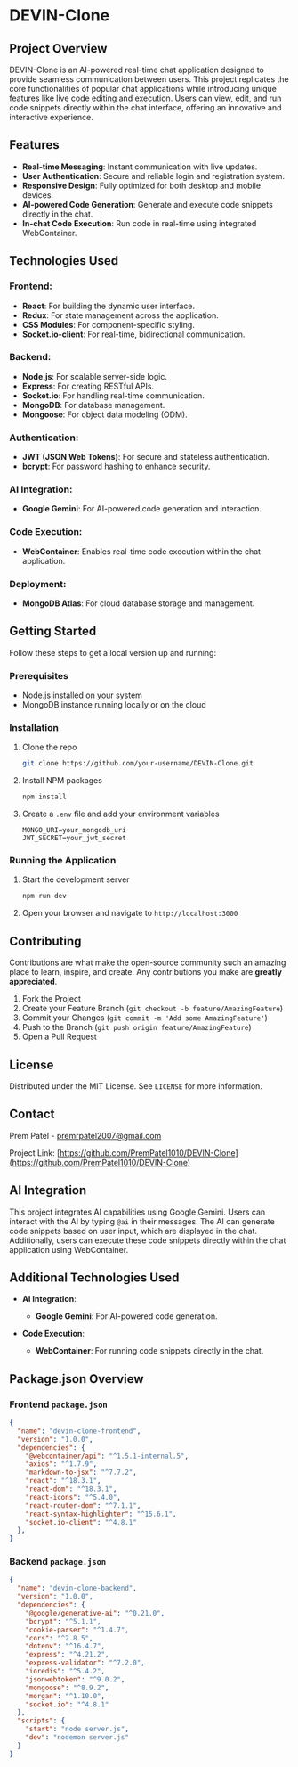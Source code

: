 # DEVIN-Clone

## Project Overview

DEVIN-Clone is an AI-powered real-time chat application designed to provide seamless communication between users. This project replicates the core functionalities of popular chat applications while introducing unique features like live code editing and execution. Users can view, edit, and run code snippets directly within the chat interface, offering an innovative and interactive experience.

## Features

- **Real-time Messaging**: Instant communication with live updates.
- **User Authentication**: Secure and reliable login and registration system.
- **Responsive Design**: Fully optimized for both desktop and mobile devices.
- **AI-powered Code Generation**: Generate and execute code snippets directly in the chat.
- **In-chat Code Execution**: Run code in real-time using integrated WebContainer.

## Technologies Used

### Frontend:
- **React**: For building the dynamic user interface.
- **Redux**: For state management across the application.
- **CSS Modules**: For component-specific styling.
- **Socket.io-client**: For real-time, bidirectional communication.

### Backend:
- **Node.js**: For scalable server-side logic.
- **Express**: For creating RESTful APIs.
- **Socket.io**: For handling real-time communication.
- **MongoDB**: For database management.
- **Mongoose**: For object data modeling (ODM).

### Authentication:
- **JWT (JSON Web Tokens)**: For secure and stateless authentication.
- **bcrypt**: For password hashing to enhance security.

### AI Integration:
- **Google Gemini**: For AI-powered code generation and interaction.

### Code Execution:
- **WebContainer**: Enables real-time code execution within the chat application.

### Deployment:
- **MongoDB Atlas**: For cloud database storage and management.

## Getting Started

Follow these steps to get a local version up and running:

### Prerequisites
- Node.js installed on your system
- MongoDB instance running locally or on the cloud

### Installation

1. Clone the repo
   ```sh
   git clone https://github.com/your-username/DEVIN-Clone.git
   ```
2. Install NPM packages
   ```sh
   npm install
   ```
3. Create a `.env` file and add your environment variables
   ```env
   MONGO_URI=your_mongodb_uri
   JWT_SECRET=your_jwt_secret
   ```

### Running the Application

1. Start the development server
   ```sh
   npm run dev
   ```
2. Open your browser and navigate to `http://localhost:3000`

## Contributing

Contributions are what make the open-source community such an amazing place to learn, inspire, and create. Any contributions you make are **greatly appreciated**.

1. Fork the Project
2. Create your Feature Branch (`git checkout -b feature/AmazingFeature`)
3. Commit your Changes (`git commit -m 'Add some AmazingFeature'`)
4. Push to the Branch (`git push origin feature/AmazingFeature`)
5. Open a Pull Request

## License

Distributed under the MIT License. See `LICENSE` for more information.

## Contact

Prem Patel - [premrpatel2007@gmail.com](mailto:premrpatel2007@gmail.com)

Project Link: [https://github.com/PremPatel1010/DEVIN-Clone](https://github.com/PremPatel1010/DEVIN-Clone)
## AI Integration

This project integrates AI capabilities using Google Gemini. Users can interact with the AI by typing `@ai` in their messages. The AI can generate code snippets based on user input, which are displayed in the chat. Additionally, users can execute these code snippets directly within the chat application using WebContainer.

## Additional Technologies Used

- **AI Integration**:
  - **Google Gemini**: For AI-powered code generation.

- **Code Execution**:
  - **WebContainer**: For running code snippets directly in the chat.

## Package.json Overview

### Frontend `package.json`

```json
{
  "name": "devin-clone-frontend",
  "version": "1.0.0",
  "dependencies": {
    "@webcontainer/api": "^1.5.1-internal.5",
    "axios": "^1.7.9",
    "markdown-to-jsx": "^7.7.2",
    "react": "^18.3.1",
    "react-dom": "^18.3.1",
    "react-icons": "^5.4.0",
    "react-router-dom": "^7.1.1",
    "react-syntax-highlighter": "^15.6.1",
    "socket.io-client": "^4.8.1"
  },
}
```

### Backend `package.json`

```json
{
  "name": "devin-clone-backend",
  "version": "1.0.0",
  "dependencies": {
    "@google/generative-ai": "^0.21.0",
    "bcrypt": "^5.1.1",
    "cookie-parser": "^1.4.7",
    "cors": "^2.8.5",
    "dotenv": "^16.4.7",
    "express": "^4.21.2",
    "express-validator": "^7.2.0",
    "ioredis": "^5.4.2",
    "jsonwebtoken": "^9.0.2",
    "mongoose": "^8.9.2",
    "morgan": "^1.10.0",
    "socket.io": "^4.8.1"
  },
  "scripts": {
    "start": "node server.js",
    "dev": "nodemon server.js"
  }
}
```